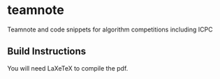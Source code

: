 teamnote
========

Teamnote and code snippets for algorithm competitions including ICPC


## Build Instructions

You will need LaXeTeX to compile the pdf.
